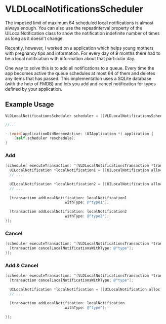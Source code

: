 VLDLocalNotificationsScheduler
==============================

The imposed limit of maximum 64 scheduled local notifications is almost always enough. You can also use the repeatInterval property of the UILocalNotification class to show the notification indefinite number of times as long as it doesn't change. 

Recently, however, I worked on a application which helps young mothers with pregnancy tips and information. For every day of 9 months there had to be a local notification with information about that particular day. 

One way to solve this is to add all notifications to a queue. Every time the app becomes active the queue schedules at most 64 of them and deletes any items that has passed. This implementation uses a SQLite database (with the help of FMDB) and 
lets you add and cancel notification for types defined by your application.

## Example Usage
```objective-c
VLDLocalNotificationsScheduler scheduler = [[VLDLocalNotificationsScheduler alloc] init];

//...

- (void)applicationDidBecomeActive: (UIApplication *) application {
    [self.scheduler reschedule];
}
```
### Add

```objective-c
[scheduler executeTransaction: ^(VLDLocalNotificationsTransaction *transaction) {
  UILocalNotification *localNotification1 = [[UILocalNotification alloc] init];
  // ...
  
  UILocalNotification *localNotification2 = [[UILocalNotification alloc] init];
  // ...
  
  [transaction addLocalNotification: localNotification1
                           withType: @"type1"];
                           
  [transaction addLocalNotification: localNotification2
                           withType: @"type2"];
}];
```

### Cancel

```objective-c
[scheduler executeTransaction: ^(VLDLocalNotificationsTransaction *transaction) {
  [transaction cancelLocalNotificationsWithType: @"type"];
}];
```

### Add & Cancel

```objective-c
[scheduler executeTransaction: ^(VLDLocalNotificationsTransaction *transaction) {
  [transaction cancelLocalNotificationsWithType: @"type"];
  
  UILocalNotification *localNotification = [[UILocalNotification alloc] init];
  // ...
  
  [transaction addLocalNotification: localNotification
                           withType: @"type"];
                          
}];
```




